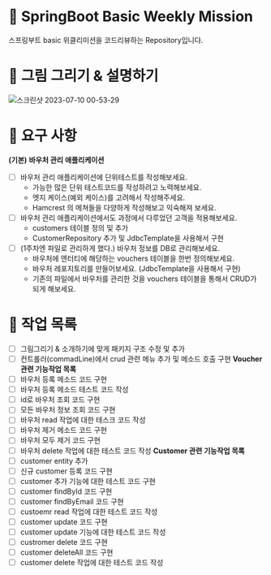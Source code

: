# 📌 SpringBoot Basic Weekly Mission
스프링부트 basic 위클리미션을 코드리뷰하는 Repository입니다.

# 📌 그림 그리기 & 설명하기
![스크린샷 2023-07-10 00-53-29](https://github.com/prgrms-be-devcourse/springboot-basic/assets/102570281/f9188675-6562-4425-b666-bc9eb1396bbb)

# 📌 요구 사항

**(기본)** **바우처 관리 애플리케이션**

- [ ]  바우처 관리 애플리케이션에 단위테스트를 작성해보세요.
   - 가능한 많은 단위 테스트코드를 작성하려고 노력해보세요.
   - 엣지 케이스(예외 케이스)를 고려해서 작성해주세요.
   - Hamcrest 의 메쳐들을 다양하게 작성해보고 익숙해져 보세요.
- [ ]  바우처 관리 애플리케이션에서도 과정에서 다루었던 고객을 적용해보세요.
   - customers 테이블 정의 및 추가
   - CustomerRepository 추가 및 JdbcTemplate을 사용해서 구현
- [ ]  (1주차엔 파일로 관리하게 했다.) 바우처 정보를 DB로 관리해보세요.
   - 바우처에 엔터티에 해당하는 vouchers 테이블을 한번 정의해보세요.
   - 바우처 레포지토리를 만들어보세요. (JdbcTemplate을 사용해서 구현)
   - 기존의 파일에서 바우처를 관리한 것을 vouchers 테이블을 통해서 CRUD가 되게 해보세요.

# 📌 작업 목록

- [ ]  그림그리기 & 소개하기에 맞게 패키지 구조 수정 및 추가
- [ ]  컨트롤러(commadLine)에서 crud 관련 메뉴 추가 및 메소드 호출 구현
  **Voucher 관련 기능작업 목록**
- [ ]  바우처 등록 메소드 코드 구현
- [ ]  바우처 등록 메소드 테스트 코드 작성
- [ ]  id로 바우처 조회 코드 구현
- [ ]  모든 바우처 정보 조회 코드 구현
- [ ] 바우처 read 작업에 대한 테스크 코드 작성
- [ ] 바우처 제거 메소드 코드 구현
- [ ] 바우처 모두 제거 코드 구현
- [ ] 바우처 delete 작업에 대한 테스트 코드 작성
  **Customer 관련 기능작업 목록**
- [ ] customer entity 추가
- [ ] 신규 customer 등록 코드 구현
- [ ] customer 추가 기능에 대한 테스트 코드 구현
- [ ] customer findById 코드 구현
- [ ] customer findByEmail 코드 구현
- [ ] custoemr read 작업에 대한 테스트 코드 작성
- [ ] customer update 코드 구현
- [ ] customer update 기능에 대한 테스트 코드 작성
- [ ] custromer delete 코드 구현
- [ ] customer deleteAll 코드 구현
- [ ] customer delete 작업에 대한 테스트 코드 작성
